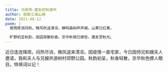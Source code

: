 ```yaml
---
title: 乌夜啼·邀友初秋游吟
author: 放歌江海山阙
date: 2021-08-12
poem: |
  夜雨除消闷热，微风吹送清凉。蝉鸣森树声声细，山果已红黄。

  旷野初呈秋韵，田园渐散秋香。京华秋艳已撩目，邀友赏秋光。
---
```


近日连连降雨，闷热尽消，微风送来清凉。因疫情一直宅家，今日因师兄和嫂夫人邀请，我和夫人与兄嫂共游树村郊野公园。秋韵初呈，秋香轻散，京华秋色撩人眼目。特填词以记！
